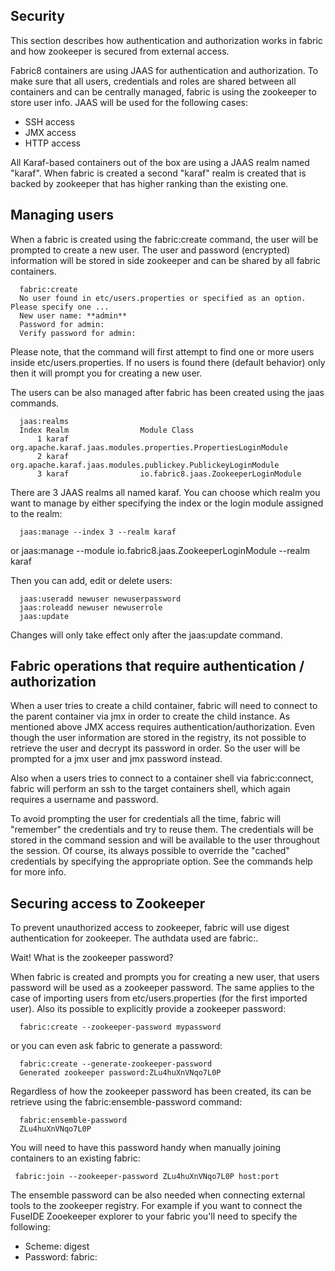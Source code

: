 ## Security

This section describes how authentication and authorization works in fabric and how zookeeper is secured from external access.

Fabric8 containers are using JAAS for authentication and authorization. To make sure that all users, credentials and roles are shared between all containers and can be centrally managed, fabric is using the zookeeper to store user info.
JAAS will be used for the following cases:

* SSH access
* JMX access
* HTTP access

All Karaf-based containers out of the box are using a JAAS realm named "karaf". When fabric is created a second "karaf" realm is created that is backed by zookeeper that has higher ranking than the existing one.

## Managing users
When a fabric is created using the fabric:create command, the user will be prompted to create a new user. The user and password (encrypted) information will be stored in side zookeeper and can be shared by all fabric containers.

      fabric:create
      No user found in etc/users.properties or specified as an option. Please specify one ...
      New user name: **admin**
      Password for admin:
      Verify password for admin:

Please note, that the command will first attempt to find one or more users inside etc/users.properties. If no users is found there (default behavior) only then it will prompt you for creating a new user.

The users can be also managed after fabric has been created using the jaas commands.

      jaas:realms
      Index Realm                Module Class
          1 karaf                org.apache.karaf.jaas.modules.properties.PropertiesLoginModule
          2 karaf                org.apache.karaf.jaas.modules.publickey.PublickeyLoginModule
          3 karaf                io.fabric8.jaas.ZookeeperLoginModule

There are 3 JAAS realms all named karaf. You can choose which realm you want to manage by either specifying the index or the login module assigned to the realm:

      jaas:manage --index 3 --realm karaf

or
      jaas:manage --module io.fabric8.jaas.ZookeeperLoginModule --realm karaf

Then you can add, edit or delete users:

      jaas:useradd newuser newuserpassword
      jaas:roleadd newuser newuserrole
      jaas:update

Changes will only take effect only after the jaas:update command.

## Fabric operations that require authentication / authorization
When a user tries to create a child container, fabric will need to connect to the parent container via jmx in order to create the child instance. As mentioned above JMX access requires authentication/authorization.
Even though the user information are stored in the registry, its not possible to retrieve the user and decrypt its password in order. So the user will be prompted for a jmx user and jmx password instead.

Also when a users tries to connect to a container shell via fabric:connect, fabric will perform an ssh to the target containers shell, which again requires a username and password.

To avoid prompting the user for credentials all the time, fabric will "remember" the credentials and try to reuse them. The credentials will be stored in the command session and will be available to the user throughout the session.
Of course, its always possible to override the "cached" credentials by specifying the appropriate option. See the commands help for more info.

## Securing access to Zookeeper
To prevent unauthorized access to zookeeper, fabric will use digest authentication for zookeeper. The authdata used are fabric:<zookeeper password>.

Wait! What is the zookeeper password?

When fabric is created and prompts you for creating a new user, that users password will be used as a zookeeper password. The same applies to the case of importing users from etc/users.properties (for the first imported user). Also its possible to explicitly provide a zookeeper password:

      fabric:create --zookeeper-password mypassword

or you can even ask fabric to generate a password:

      fabric:create --generate-zookeeper-password
      Generated zookeeper password:ZLu4huXnVNqo7L0P

Regardless of how the zookeeper password has been created, its can be retrieve using the fabric:ensemble-password command:

      fabric:ensemble-password
      ZLu4huXnVNqo7L0P

You will need to have this password handy when manually joining containers to an existing fabric:

     fabric:join --zookeeper-password ZLu4huXnVNqo7L0P host:port

The ensemble password can be also needed when connecting external tools to the zookeeper registry. For example if you want to connect the FuseIDE Zooekeeper explorer to your fabric you'll need to specify the following:

* Scheme: digest
* Password: fabric:<zookeeper password>





